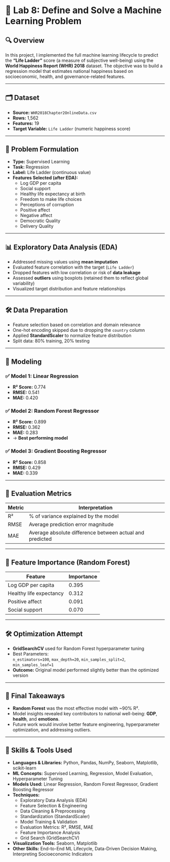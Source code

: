 # 📘 Lab 8: Define and Solve a Machine Learning Problem

## 🔍 Overview
In this project, I implemented the full machine learning lifecycle to predict the **“Life Ladder”** score (a measure of subjective well-being) using the **World Happiness Report (WHR) 2018** dataset. The objective was to build a regression model that estimates national happiness based on socioeconomic, health, and governance-related features.

---

## 🗂️ Dataset

- **Source:** `WHR2018Chapter2OnlineData.csv`
- **Rows:** 1,562
- **Features:** 19
- **Target Variable:** `Life Ladder` (numeric happiness score)

---

## 🔧 Problem Formulation

- **Type:** Supervised Learning  
- **Task:** Regression  
- **Label:** Life Ladder (continuous value)  
- **Features Selected (after EDA):**
  - Log GDP per capita
  - Social support
  - Healthy life expectancy at birth
  - Freedom to make life choices
  - Perceptions of corruption
  - Positive affect
  - Negative affect
  - Democratic Quality
  - Delivery Quality

---

## 📊 Exploratory Data Analysis (EDA)

- Addressed missing values using **mean imputation**
- Evaluated feature correlation with the target (`Life Ladder`)
- Dropped features with low correlation or risk of **data leakage**
- Assessed **outliers** using boxplots (retained them to reflect global variability)
- Visualized target distribution and feature relationships

---

## 🛠️ Data Preparation

- Feature selection based on correlation and domain relevance
- One-hot encoding skipped due to dropping the `country` column
- Applied **StandardScaler** to normalize feature distribution
- Split data: 80% training, 20% testing

---

## 🤖 Modeling

### ✅ Model 1: Linear Regression
- **R² Score:** 0.774  
- **RMSE:** 0.541  
- **MAE:** 0.420  

### ✅ Model 2: Random Forest Regressor
- **R² Score:** 0.899  
- **RMSE:** 0.362  
- **MAE:** 0.283  
- → **Best performing model**

### ✅ Model 3: Gradient Boosting Regressor
- **R² Score:** 0.858  
- **RMSE:** 0.429  
- **MAE:** 0.339  

---

## 🧪 Evaluation Metrics

| Metric | Interpretation |
|--------|----------------|
| R²     | % of variance explained by the model |
| RMSE   | Average prediction error magnitude |
| MAE    | Average absolute difference between actual and predicted |

---

## 🌲 Feature Importance (Random Forest)

| Feature                          | Importance |
|----------------------------------|------------|
| Log GDP per capita               | 0.395      |
| Healthy life expectancy          | 0.312      |
| Positive affect                  | 0.091      |
| Social support                   | 0.070      |

---

## 🛠️ Optimization Attempt

- **GridSearchCV** used for Random Forest hyperparameter tuning  
- Best Parameters:  
  `n_estimators=100`, `max_depth=20`, `min_samples_split=2`, `min_samples_leaf=1`
- **Outcome:** Original model performed slightly better than the optimized version

---

## 🚀 Final Takeaways

- **Random Forest** was the most effective model with ~90% R².
- Model insights revealed key contributors to national well-being: **GDP**, **health**, and **emotions**.
- Future work would involve better feature engineering, hyperparameter optimization, and addressing outliers.

---

## 🧠 Skills & Tools Used

- **Languages & Libraries:** Python, Pandas, NumPy, Seaborn, Matplotlib, scikit-learn
- **ML Concepts:** Supervised Learning, Regression, Model Evaluation, Hyperparameter Tuning
- **Models Used:** Linear Regression, Random Forest Regressor, Gradient Boosting Regressor
- **Techniques:** 
  - Exploratory Data Analysis (EDA)
  - Feature Selection & Engineering
  - Data Cleaning & Preprocessing
  - Standardization (StandardScaler)
  - Model Training & Validation
  - Evaluation Metrics: R², RMSE, MAE
  - Feature Importance Analysis
  - Grid Search (GridSearchCV)
- **Visualization Tools:** Seaborn, Matplotlib
- **Other Skills:** End-to-End ML Lifecycle, Data-Driven Decision Making, Interpreting Socioeconomic Indicators
